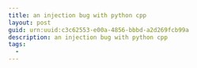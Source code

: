 ```yaml
---
title: an injection bug with python cpp
layout: post
guid: urn:uuid:c3c62553-e00a-4856-bbbd-a2d269fcb99a
description: an injection bug with python cpp
tags:
  - 
---
```



